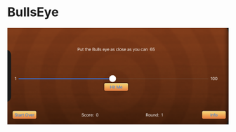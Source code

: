 # BullsEye

![alt text](https://github.com/swolecoder/BullsEye/blob/master/Screen%20Shot%202019-11-07%20at%208.17.50%20AM.png)
